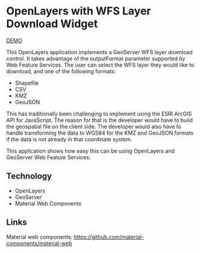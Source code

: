 # OpenLayers with WFS Layer Download Widget

[DEMO](https://ol-gs-download-widget.pages.dev/)

This OpenLayers application implements a GeoServer WFS layer download control. It takes advantage of the outputFormat parameter supported by Web Feature Services. The user can select the WFS layer they would like to download, and one of the following formats:

- Shapefile
- CSV
- KMZ
- GeoJSON

This has traditionally been challenging to implement using the ESRI ArcGIS API for JavaScript. The reason for that is the developer would have to build the geospatial file on the client side. The developer would also have to handle transforming the data to WGS84 for the KMZ and GeoJSON formats if the data is not already in that coordinate system.

This application shows how easy this can be using OpenLayers and GeoServer Web Feature Services.

## Technology

- OpenLayers
- GeoServer
- Material Web Components

## Links

Material web components: https://github.com/material-components/material-web
